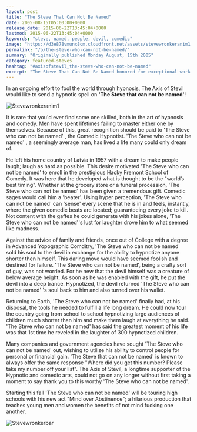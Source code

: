 ```yaml
---
layout: post
title: "The Steve That Can Not Be Named"
date: 2005-08-15T05:00:00+0000
release_date: 2015-06-22T13:45:04+0000
lastmod: 2015-06-22T13:45:04+0000
keywords: "steve, named, people, devil, comedic"
image: "https://d3e878vmunx8cm.cloudfront.net/assets/stevewronkeranim1.gif"
permalink: "/p/the-steve-who-can-not-be-named/"
summary: "Originally published Monday August, 15th 2005"
category: featured-steves
hashtag: "#axisofstevil_the-steve-who-can-not-be-named"
excerpt: "The Steve That Can Not Be Named honored for exceptional work as a Steve on Monday August, 15th 2005"
---
```


[id_1]: https://d3e878vmunx8cm.cloudfront.net/assets/stevewronkeranim1.gif "stevewronkeranim1"[id_2]: https://d3e878vmunx8cm.cloudfront.net/assets/stevewronkermural.jpg "Stevewronkerbar"

In an ongoing effort to fool the world through hypnosis, The Axis of Stevil would like to send a hypnotic spell on **'The Steve that can not be named'**!

![Stevewronkeranim1][id_1]

It is rare that you'd ever find some one skilled, both in the art of hypnosis and comedy. Men have spent lifetimes failing to master either one by themselves. Because of this, great recognition should be paid to 'The Steve who can not be named' , the Comedic Hypnotist. 'The Steve who can not be named' , a seemingly average man, has lived a life many could only dream of.

He left his home country of Latvia in 1957 with a dream to make people laugh; laugh as hard as possible. This desire motivated 'The Steve who can not be named' to enroll in the prestigious Hacky Fremont School of Comedy. It was here that he developed what is thought to be the "world’s best timing". Whether at the grocery store or a funeral procession, 'The Steve who can not be named' has been given a tremendous gift. Comedic sages would call him a 'beater'. Using hyper perception, 'The Steve who can not be named' can 'sense' every scene that he is in and feels, instantly, where the given comedic beats are located; guaranteeing every joke to kill. Not content with the gaffes he could generate with his jokes alone, 'The Steve who can not be named''s lust for laughter drove him to what seemed like madness.

Against the advice of family and friends, once out of College with a degree in Advanced Yopographic Comditry, 'The Steve who can not be named' sold his soul to the devil in exchange for the ability to hypnotize anyone shorter then himself. This daring move would have seemed foolish and destined for failure. 'The Steve who can not be named', being a crafty sort of guy, was not worried. For he new that the devil himself was a creature of below average height. As soon as he was enabled with the gift, he put the devil into a deep trance. Hypnotized, the devil returned 'The Steve who can not be named' 's soul back to him and also turned over his wallet.

Returning to Earth, 'The Steve who can not be named' finally had, at his disposal, the tools he needed to fulfill a life long dream. He could now tour the country going from school to school hypnotizing large audiences of children much shorter than him and make them laugh at everything he said. 'The Steve who can not be named' has said the greatest moment of his life was that 1st time he reveled in the laughter of 300 hypnotized children.

Many companies and government agencies have sought 'The Steve who can not be named' out, wishing to utilize his ability to control people for personal or financial gain. 'The Steve that can not be named' is known to always offer the same response "Where did you get this number? Please take my number off your list". The Axis of Stevil, a longtime supporter of the Hypnotic and comedic arts, could not go on any longer without first taking a moment to say thank you to this worthy 'The Steve who can not be named'.

Starting this fall 'The Steve who can not be named' will be touring high schools with his new act "Mind over Abstinence"; a hilarious production that teaches young men and women the benefits of not mind fucking one another.

![Stevewronkerbar][id_2]
